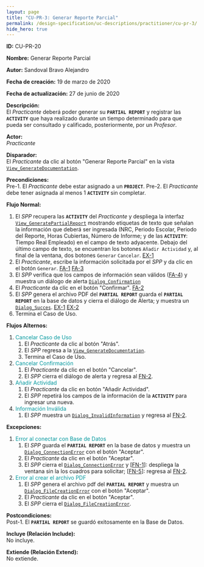 ```yaml
---
layout: page
title: "CU-PR-3: Generar Reporte Parcial"
permalink: /design-specification/uc-descriptions/practitioner/cu-pr-3/
hide_hero: true
---
```

<style>
   a.disabled {
      color: #03989E;
      pointer-events: none;
      cursor: default;
   }
</style>

**ID:** CU-PR-20  

**Nombre:** Generar Reporte Parcial

**Autor:** Sandoval Bravo Alejandro

**Fecha de creación:** 19 de marzo de 2020

**Fecha de actualización:** 27 de junio de 2020

**Descripción:**  
El *Practicante* deberá poder generar su **`PARTIAL REPORT`** y registrar las **`ACTIVITY`** que haya realizado durante un tiempo determinado para que pueda ser consultado y calificado, posteriormente, por un *Profesor*.

**Actor:**  
*Practicante*

**Disparador:**  
El *Practicante* da clic al botón "Generar Reporte Parcial" en la vista [`View_GenerateDocumentation`][VGDN].

**Precondiciones:**  
Pre-1. El *Practicante* debe estar asignado a un **`PROJECT`**.
Pre-2. El *Practicante* debe tener asignada al menos 1 **`ACTIVITY`** sin completar.

**Flujo Normal:**
  1. El <a id="fn_1"></a> *SPP* recupera las **`ACTIVITY`** del *Practicante* y despliega la interfaz [`View_GeneratePartialReport`][VGPR] mostrando etiquetas de texto que señalan la información que deberá ser ingresada (NRC, Periodo Escolar, Periodo del Reporte, Horas Cubiertas, Número de Informe; y de las **`ACTIVITY`**: Tiempo Real Empleado) en el campo de texto adyacente. Debajo del último campo de texto, se encuentran los botones `Añadir Actividad` y, al final de la ventana, dos botones `Generar` `Cancelar`. <a href="#ex_1">EX-1</a>
  2. El <a id="fn_2"></a> *Practicante*, escribe la información solicitada por el *SPP* y da clic en el botón `Generar`. <a href="#fa_2">FA-1</a> <a href="#fa_3">FA-3</a>
  3. El *SPP* verifica que los campos de información sean válidos (<a href="#fa_4">FA-4</a>) y muestra un diálogo de alerta [`Dialog_Confirmation`][DLCO]
  4. El *Practicante* da clic en el botón "Confirmar". <a href="#fa_2">FA-2</a>
  5. El <a id="fn_5"></a> *SPP* genera el archivo PDF del **`PARTIAL REPORT`** guarda el **`PARTIAL REPORT`** en la base de datos y cierra el diálogo de Alerta; y muestra un [`Dialog_Succes`][DLSU]. <a href="#ex_1">EX-1</a> <a href="#ex_2">EX-2</a>
  6. Termina el Caso de Uso.

**Flujos Alternos:**
  1. <a id="fa_1" class="disabled">Cancelar Caso de Uso</a>
     1. El *Practicante* da clic al botón "Atrás".
     2. El *SPP* regresa a la [`View_GenerateDocumentation`][VGDN].
     3. Termina el Caso de Uso.
  2. <a id="fa_2" class="disabled">Cancelar Confirmación</a>
     1. El *Practicante* da clic en el botón "Cancelar".
     2. El *SPP* cierra el diálogo de alerta y regresa al <a href="#fn_2">FN-2</a>.
  3. <a id="fa_3" class="disabled">Añadir Actividad</a>
     1. El *Practicante* da clic en botón "Añadir Actividad".
     2. El *SPP* repetirá los campos de la información de la **`ACTIVITY`** para ingresar una nueva.
  4. <a id="#fa_4" class="disabled">Información Inválida</a>
     1. El *SPP* muestra un [`Dialog_InvalidInformation`][DLII] y regresa al <a href="#fn_2">FN-2</a>.

**Excepciones:**
   1. <a id="ex_1" class="disabled">Error al conectar con Base de Datos</a>
      1. El *SPP* guarda el **`PARTIAL REPORT`** en la base de datos y muestra un [`Dialog_ConnectionError`][DLCE] con el botón "Aceptar".
      2. El *Practicante* da clic en el botón "Aceptar".
      3. El *SPP* cierra el [`Dialog_ConnectionError`][DLCE] y [<a href="#fn_1">FN-1</a>]: despliega la ventana sin la los cuadros para solicitar; [<a href="#fn_5">FN-5</a>]: regresa al <a href="#fn_2">FN-2</a>.
   2. <a id="ex_2" class="disabled">Error al crear el archivo PDF</a>
      1. El *SPP* genera el archivo pdf del **`PARTIAL REPORT`** y muestra un [`Dialog_FileCreationError`][FLCE] con el botón "Aceptar".
      2. El *Practicante* da clic en el botón "Aceptar".
      3. El *SPP* cierra el [`Dialog_FileCreationError`][FLCE].

**Postcondiciones:**  
Post-1. El **`PARTIAL REPORT`** se guardó exitosamente en la Base de Datos.

**Incluye (Relación Include):**  
No incluye.

**Extiende (Relación Extend):**  
No extiende.

[VGDN]: https://raw.githubusercontent.com/Phalord/PracticasProfesionales/gh-pages/assets/imgs/prototypes/practitioner/View_GenerateDocumentation.png "`View_GenerateDocumentation` Prototype"
[VGPR]: https://raw.githubusercontent.com/Phalord/PracticasProfesionales/gh-pages/assets/imgs/prototypes/practitioner/View_GeneratePartialReport.png "`View_GeneratePartialReport` Prototype"
[DLSU]: https://raw.githubusercontent.com/Phalord/PracticasProfesionales/gh-pages/assets/imgs/prototypes/generals/Dialog_Success.png "`Dialog_Success` Prototype"
[DLCO]: https://raw.githubusercontent.com/Phalord/PracticasProfesionales/gh-pages/assets/imgs/prototypes/generals/Dialog_Confirmation.png "`Dialog_Confirmation` Prototype"
[DLCE]: https://raw.githubusercontent.com/Phalord/PracticasProfesionales/gh-pages/assets/imgs/prototypes/generals/Dialog_ConnectionError.png "`Dialog_ConnectionError` Prototype"
[DLII]: https://raw.githubusercontent.com/Phalord/PracticasProfesionales/gh-pages/assets/imgs/prototypes/generals/Dialog_InvalidInformation.png "`Dialog_InvalidInformation` Prototype"
[FLCE]: https://raw.githubusercontent.com/Phalord/PracticasProfesionales/gh-pages/assets/imgs/prototypes/generals/Dialog_FileCreationError.png "`Dialog_FileCreationError` Prototype"